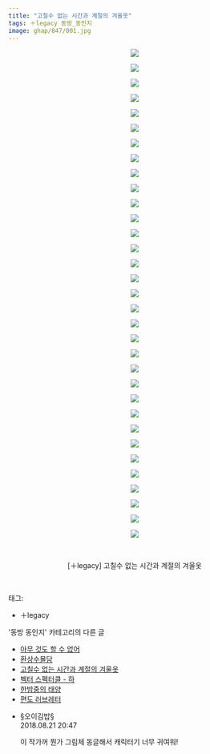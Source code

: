 ```yaml
---
title: "고칠수 없는 시간과 계절의 겨울옷"
tags: ＋legacy 동방_동인지
image: ghap/847/001.jpg
---
```

<div class="article">
<p style="text-align: center; clear: none; float: none;"><img src="{{ site.nasurl }}/ghap/847/001.jpg"/></p>
<p style="text-align: center; clear: none; float: none;"><img src="{{ site.nasurl }}/ghap/847/002.jpg"/></p>
<p style="text-align: center; clear: none; float: none;"><img src="{{ site.nasurl }}/ghap/847/003.jpg"/></p>
<p style="text-align: center; clear: none; float: none;"><img src="{{ site.nasurl }}/ghap/847/004.jpg"/></p>
<p style="text-align: center; clear: none; float: none;"><img src="{{ site.nasurl }}/ghap/847/005.jpg"/></p>
<p style="text-align: center; clear: none; float: none;"><img src="{{ site.nasurl }}/ghap/847/006.jpg"/></p>
<p style="text-align: center; clear: none; float: none;"><img src="{{ site.nasurl }}/ghap/847/007.jpg"/></p>
<p style="text-align: center; clear: none; float: none;"><img src="{{ site.nasurl }}/ghap/847/008.jpg"/></p>
<p style="text-align: center; clear: none; float: none;"><img src="{{ site.nasurl }}/ghap/847/009.jpg"/></p>
<p style="text-align: center; clear: none; float: none;"><img src="{{ site.nasurl }}/ghap/847/010.jpg"/></p>
<p style="text-align: center; clear: none; float: none;"><img src="{{ site.nasurl }}/ghap/847/011.jpg"/></p>
<p style="text-align: center; clear: none; float: none;"><img src="{{ site.nasurl }}/ghap/847/012.jpg"/></p>
<p style="text-align: center; clear: none; float: none;"><img src="{{ site.nasurl }}/ghap/847/013.jpg"/></p>
<p style="text-align: center; clear: none; float: none;"><img src="{{ site.nasurl }}/ghap/847/014.jpg"/></p>
<p style="text-align: center; clear: none; float: none;"><img src="{{ site.nasurl }}/ghap/847/015.jpg"/></p>
<p style="text-align: center; clear: none; float: none;"><img src="{{ site.nasurl }}/ghap/847/016.jpg"/></p>
<p style="text-align: center; clear: none; float: none;"><img src="{{ site.nasurl }}/ghap/847/017.jpg"/></p>
<p style="text-align: center; clear: none; float: none;"><img src="{{ site.nasurl }}/ghap/847/018.jpg"/></p>
<p style="text-align: center; clear: none; float: none;"><img src="{{ site.nasurl }}/ghap/847/019.jpg"/></p>
<p style="text-align: center; clear: none; float: none;"><img src="{{ site.nasurl }}/ghap/847/020.jpg"/></p>
<p style="text-align: center; clear: none; float: none;"><img src="{{ site.nasurl }}/ghap/847/021.jpg"/></p>
<p style="text-align: center; clear: none; float: none;"><img src="{{ site.nasurl }}/ghap/847/022.jpg"/></p>
<p style="text-align: center; clear: none; float: none;"><img src="{{ site.nasurl }}/ghap/847/023.jpg"/></p>
<p style="text-align: center; clear: none; float: none;"><img src="{{ site.nasurl }}/ghap/847/024.jpg"/></p>
<p style="text-align: center; clear: none; float: none;"><img src="{{ site.nasurl }}/ghap/847/025.jpg"/></p>
<p style="text-align: center; clear: none; float: none;"><img src="{{ site.nasurl }}/ghap/847/026.jpg"/></p>
<p style="text-align: center; clear: none; float: none;"><img src="{{ site.nasurl }}/ghap/847/027.jpg"/></p>
<p style="text-align: center; clear: none; float: none;"><img src="{{ site.nasurl }}/ghap/847/028.jpg"/></p>
<p style="text-align: center; clear: none; float: none;"><img src="{{ site.nasurl }}/ghap/847/029.jpg"/></p>
<p style="text-align: center; clear: none; float: none;"><img src="{{ site.nasurl }}/ghap/847/030.jpg"/></p>
<p style="text-align: center; clear: none; float: none;"><img src="{{ site.nasurl }}/ghap/847/031.jpg"/></p>
<p style="text-align: center; clear: none; float: none;"><img src="{{ site.nasurl }}/ghap/847/032.jpg"/></p>
<p style="text-align: center; clear: none; float: none;"><img src="{{ site.nasurl }}/ghap/847/033.jpg"/></p>
<p style="text-align: center; clear: none; float: none;"><br/></p>
<p style="text-align: center; clear: none; float: none;">[＋legacy] 고칠수 없는 시간과 계절의 겨울옷</p>
<p><br/></p>
</div><div class="tagTrail">
<p>태그: </p>
<ul>
<li>＋legacy</li>
</ul>
</div><div class="another">
<p>'동방 동인지' 카테고리의 다른 글</p>
<ul>
<li><a href="/2016-07-14-ghap_850">아무 것도 할 수 없어</a></li>
<li><a href="/2016-07-14-ghap_848">환상수몰담</a></li>
<li><a href="/2016-07-14-ghap_847">고칠수 없는 시간과 계절의 겨울옷</a></li>
<li><a href="/2016-07-14-ghap_846">벡터 스펙터클 - 하</a></li>
<li><a href="/2016-07-14-ghap_845">한밤중의 태양</a></li>
<li><a href="/2016-07-14-ghap_844">편도 러브레터</a></li>
</ul>
</div><div class="cb_module cb_fluid">
<div class="cb_wrt cb_profile">
<div class="comment">
<ul>
<li class="cb_thumb_off" id="comment15314124">
<div class="cb_comment_area">
<div class="cb_info_area">
<div class="cb_section">
<span class="cb_nick_name">§오이김밥§</span>
</div>
<div class="cb_section">
<span class="cb_date">2018.08.21 20:47 </span>
</div>
</div>
<div class="cb_dsc_comment">
<p class="cb_dsc">
											이 작가꺼 뭔가 그림체 동글해서 캐릭터기 너무 귀여워!
										</p>
</div>
</div></li>
</ul>
</div>
</div><!-- commentList close -->
</div>